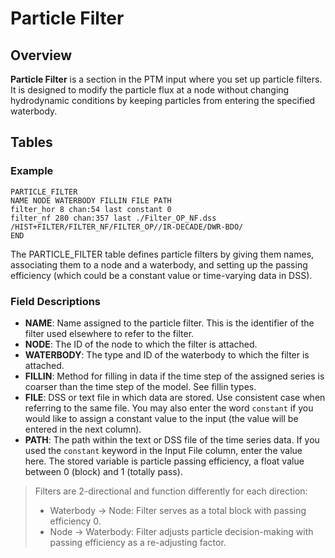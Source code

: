 # Particle Filter

## Overview

**Particle Filter** is a section in the PTM input where you set up particle filters. It is designed to modify the particle flux at a node without changing hydrodynamic conditions by keeping particles from entering the specified waterbody.

## Tables

### Example

```text
PARTICLE_FILTER
NAME NODE WATERBODY FILLIN FILE PATH
filter_hor 8 chan:54 last constant 0
filter_nf 280 chan:357 last ./Filter_OP_NF.dss /HIST+FILTER/FILTER_NF/FILTER_OP//IR-DECADE/DWR-BDO/
END
```

The PARTICLE_FILTER table defines particle filters by giving them names, associating them to a node and a waterbody, and setting up the passing efficiency (which could be a constant value or time-varying data in DSS).

### Field Descriptions

- **NAME**: Name assigned to the particle filter. This is the identifier of the filter used elsewhere to refer to the filter.
- **NODE**: The ID of the node to which the filter is attached.
- **WATERBODY**: The type and ID of the waterbody to which the filter is attached.
- **FILLIN**: Method for filling in data if the time step of the assigned series is coarser than the time step of the model. See fillin types.
- **FILE**: DSS or text file in which data are stored. Use consistent case when referring to the same file. You may also enter the word `constant` if you would like to assign a constant value to the input (the value will be entered in the next column).
- **PATH**: The path within the text or DSS file of the time series data. If you used the `constant` keyword in the Input File column, enter the value here. The stored variable is particle passing efficiency, a float value between 0 (block) and 1 (totally pass).

> Filters are 2-directional and function differently for each direction:
> - Waterbody → Node: Filter serves as a total block with passing efficiency 0.
> - Node → Waterbody: Filter adjusts particle decision-making with passing efficiency as a re-adjusting factor.






